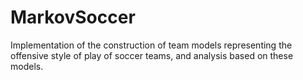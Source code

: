 # MarkovSoccer
Implementation of the construction of team models representing the offensive style of play of soccer teams, and analysis based on these models.

